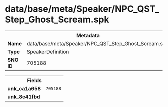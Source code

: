 <h1>data/base/meta/Speaker/NPC_QST_Step_Ghost_Scream.spk</h1><table><tr><th colspan="100%">Metadata</th></tr><tr><td><b>Name</b></td><td>data/base/meta/Speaker/NPC_QST_Step_Ghost_Scream.spk</td></tr><tr><td><b>Type</b></td><td>SpeakerDefinition</td></tr><tr><td><b>SNO ID</b></td><td>705188</td></tr></table>

<table><tr><th colspan="100%">Fields</th></tr><tr><td><b>unk_ca1a658</b></td><td><code>705188</code></td></tr><tr><td><b>unk_8c41fbd</b></td><td></td></tr></table>

